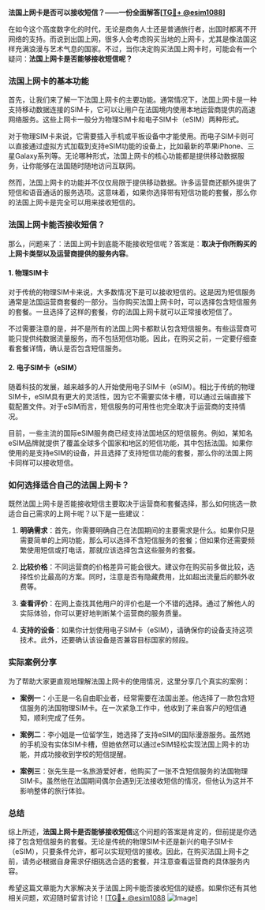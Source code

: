 **法国上网卡是否可以接收短信？——一份全面解答[[TG💪+ @esim1088](https://t.me/s/esim1088)]**

在如今这个高度数字化的时代，无论是商务人士还是普通旅行者，出国时都离不开网络的支持。而说到出国上网，很多人会考虑购买当地的上网卡，尤其是像法国这样充满浪漫与艺术气息的国家。不过，当你决定购买法国上网卡时，可能会有一个疑问：**法国上网卡是否能够接收短信呢？**

### 法国上网卡的基本功能

首先，让我们来了解一下法国上网卡的主要功能。通常情况下，法国上网卡是一种支持移动数据连接的SIM卡，它可以让用户在法国境内使用本地运营商提供的高速网络服务。这些上网卡一般分为物理SIM卡和电子SIM卡（eSIM）两种形式。

对于物理SIM卡来说，它需要插入手机或平板设备中才能使用。而电子SIM卡则可以直接通过虚拟方式加载到支持eSIM功能的设备上，比如最新的苹果iPhone、三星Galaxy系列等。无论哪种形式，法国上网卡的核心功能都是提供移动数据服务，让你能够在法国随时随地访问互联网。

然而，法国上网卡的功能并不仅仅局限于提供移动数据。许多运营商还额外提供了短信和语音通话的服务选项。这意味着，如果你选择带有短信功能的套餐，那么你的法国上网卡是完全可以用来接收短信的。

### 法国上网卡能否接收短信？

那么，问题来了：法国上网卡到底能不能接收短信呢？答案是：**取决于你所购买的上网卡类型以及运营商提供的服务内容**。

#### 1. **物理SIM卡**
对于传统的物理SIM卡来说，大多数情况下是可以接收短信的。这是因为短信服务通常是法国运营商套餐的一部分。当你购买法国上网卡时，可以选择包含短信服务的套餐。一旦选择了这样的套餐，你的法国上网卡就可以正常接收短信了。

不过需要注意的是，并不是所有的法国上网卡都默认包含短信服务。有些运营商可能只提供纯数据流量服务，而不包括短信功能。因此，在购买之前，一定要仔细查看套餐详情，确认是否包含短信服务。

#### 2. **电子SIM卡（eSIM）**
随着科技的发展，越来越多的人开始使用电子SIM卡（eSIM）。相比于传统的物理SIM卡，eSIM具有更大的灵活性，因为它不需要实体卡槽，可以通过云端直接下载配置文件。对于eSIM而言，短信服务的可用性也完全取决于运营商的支持情况。

目前，一些主流的国际eSIM服务商已经支持法国地区的短信服务。例如，某知名eSIM品牌就提供了覆盖全球多个国家和地区的短信功能，其中包括法国。如果你使用的是支持eSIM的设备，并且选择了支持短信功能的套餐，那么你的法国上网卡同样可以接收短信。

### 如何选择适合自己的法国上网卡？

既然法国上网卡是否能接收短信主要取决于运营商和套餐选择，那么如何挑选一款适合自己需求的上网卡呢？以下是一些建议：

1. **明确需求**：首先，你需要明确自己在法国期间的主要需求是什么。如果你只是需要简单的上网功能，那么可以选择不含短信服务的套餐；但如果你还需要频繁使用短信或打电话，那就应该选择包含这些服务的套餐。

2. **比较价格**：不同运营商的价格差异可能会很大。建议你在购买前多做比较，选择性价比最高的方案。同时，注意是否有隐藏费用，比如超出流量后的额外收费等。

3. **查看评价**：在网上查找其他用户的评价也是一个不错的选择。通过了解他人的实际体验，你可以更好地判断某个运营商的服务质量。

4. **支持的设备**：如果你计划使用电子SIM卡（eSIM），请确保你的设备支持这项技术。此外，还要确认该设备是否兼容目标国家的频段。

### 实际案例分享

为了帮助大家更直观地理解法国上网卡的使用情况，这里分享几个真实的案例：

- **案例一**：小王是一名自由职业者，经常需要在法国出差。他选择了一款包含短信服务的法国物理SIM卡。在一次紧急工作中，他收到了来自客户的短信通知，顺利完成了任务。
  
- **案例二**：李小姐是一位留学生，她选择了支持eSIM的国际漫游服务。虽然她的手机没有实体SIM卡槽，但她依然可以通过eSIM轻松实现法国上网卡的功能，并成功接收到学校的短信提醒。

- **案例三**：张先生是一名旅游爱好者，他购买了一张不含短信服务的法国物理SIM卡。虽然他在法国期间偶尔会遇到无法接收短信的情况，但他认为这并不影响整体的旅行体验。

### 总结

综上所述，**法国上网卡是否能够接收短信**这个问题的答案是肯定的，但前提是你选择了包含短信服务的套餐。无论是传统的物理SIM卡还是新兴的电子SIM卡（eSIM），只要条件允许，都可以实现短信的接收。因此，在购买法国上网卡之前，请务必根据自身需求仔细挑选合适的套餐，并注意查看运营商的具体服务内容。

希望这篇文章能为大家解决关于法国上网卡能否接收短信的疑惑。如果你还有其他相关问题，欢迎随时留言讨论！[[TG💪+ @esim1088](https://t.me/s/esim1088) ![Image](https://i.postimg.cc/4NQfJmqS/Snipaste-2025-05-13-00-14-12.png)]